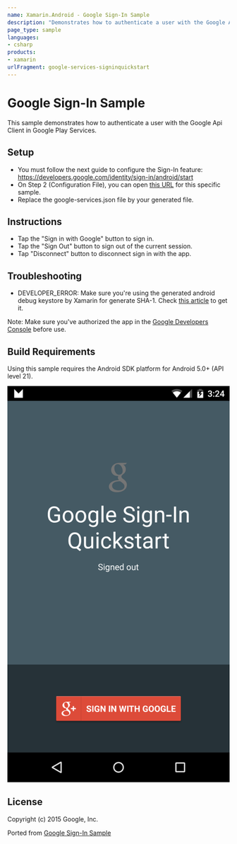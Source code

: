 ```yaml
---
name: Xamarin.Android - Google Sign-In Sample
description: "Demonstrates how to authenticate a user with the Google Api Client in Google Play Services"
page_type: sample
languages:
- csharp
products:
- xamarin
urlFragment: google-services-signinquickstart
---
```

# Google Sign-In Sample

This sample demonstrates how to authenticate a user with the Google Api Client in Google Play Services.

## Setup

* You must follow the next guide to configure the Sign-In feature: https://developers.google.com/identity/sign-in/android/start
* On Step 2 (Configuration File), you can open [this URL](https://developers.google.com/mobile/add?platform=android&cntapi=signin&cntapp=SignInQuickstart&cntpkg=com.xamarin.signinquickstart&cnturl=https:%2F%2Fdevelopers.google.com%2Fidentity%2Fsign-in%2Fandroid%2Fstart%3Fconfigured%3Dtrue&cntlbl=Continue%20with%20Try%20Sign-In) for this specific sample.
* Replace the google-services.json file by your generated file.

## Instructions

* Tap the "Sign in with Google" button to sign in.
* Tap the "Sign Out" button to sign out of the current session.
* Tap "Disconnect" button to disconnect sign in with the app.

## Troubleshooting

* DEVELOPER_ERROR: Make sure you're using the generated android debug keystore by Xamarin for generate SHA-1. Check [this article](https://docs.microsoft.com/xamarin/android/deploy-test/signing/keystore-signature) to get it.

Note: Make sure you've authorized the app in the [Google Developers Console](https://console.developers.google.com/project) before use.

## Build Requirements

Using this sample requires the Android SDK platform for Android 5.0+ (API level 21).

![Google Sign-In Sample application screenshot](Screenshots/promt.png "Google Sign-In Sample application screenshot")

## License

Copyright (c) 2015 Google, Inc.

Ported from [Google Sign-In Sample](https://developers.google.com/mobile/add)
